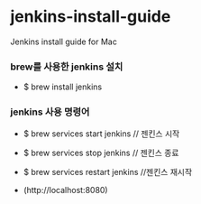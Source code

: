 # jenkins-install-guide
Jenkins install guide for Mac

### brew를 사용한 jenkins 설치
  - $ brew install jenkins

### jenkins 사용 명령어
  - $ brew services start jenkins // 젠킨스 시작
  - $ brew services stop jenkins // 젠킨스 종료
  - $ brew services restart jenkins //젠킨스 재시작

  - (http://localhost:8080)
